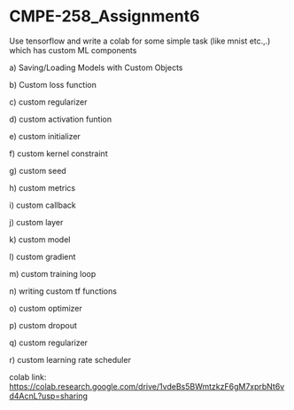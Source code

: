 # CMPE-258_Assignment6

Use tensorflow and write a colab for some simple task (like mnist etc.,.) which has custom ML components 

a) Saving/Loading Models with Custom Objects

b) Custom loss function

c) custom regularizer

d) custom activation funtion

e) custom initializer

f) custom kernel constraint

g) custom seed

h) custom metrics

i) custom callback

j) custom layer

k) custom model

l) custom gradient

m) custom training loop

n) writing custom  tf functions

o) custom optimizer

p) custom dropout

q) custom regularizer

r) custom learning rate scheduler

 
colab link: https://colab.research.google.com/drive/1vdeBs5BWmtzkzF6gM7xprbNt6vd4AcnL?usp=sharing
